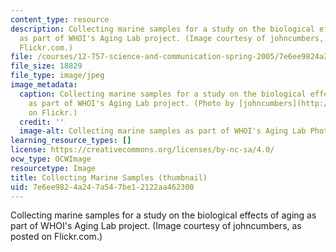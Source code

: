```yaml
---
content_type: resource
description: Collecting marine samples for a study on the biological effects of aging
  as part of WHOI's Aging Lab project. (Image courtesy of johncumbers, as posted on
  Flickr.com.)
file: /courses/12-757-science-and-communication-spring-2005/7e6ee9824a247a547be12122aa462300_12-757s05-th.jpg
file_size: 18829
file_type: image/jpeg
image_metadata:
  caption: Collecting marine samples for a study on the biological effects of aging
    as part of WHOI's Aging Lab project. (Photo by [johncumbers](http://www.flickr.com/people/cumbers/)
    on Flickr.)
  credit: ''
  image-alt: Collecting marine samples as part of WHOI's Aging Lab Photo.
learning_resource_types: []
license: https://creativecommons.org/licenses/by-nc-sa/4.0/
ocw_type: OCWImage
resourcetype: Image
title: Collecting Marine Samples (thumbnail)
uid: 7e6ee982-4a24-7a54-7be1-2122aa462300
---
```

Collecting marine samples for a study on the biological effects of aging as part of WHOI's Aging Lab project. (Image courtesy of johncumbers, as posted on Flickr.com.)